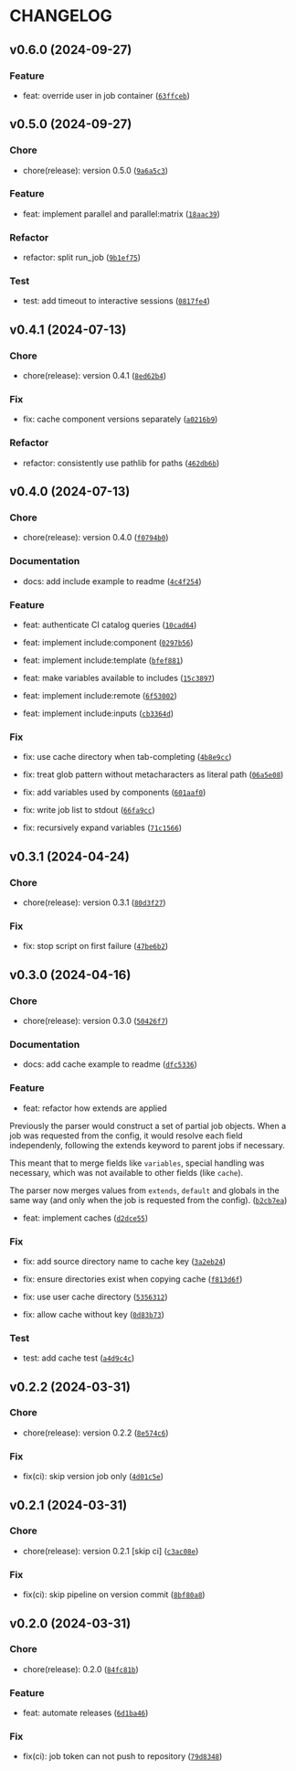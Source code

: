# CHANGELOG

## v0.6.0 (2024-09-27)

### Feature

* feat: override user in job container ([`63ffceb`](https://gitlab.com/phooijenga/trycicle/-/commit/63ffcebba67f994d6373c59157713592a1056a1d))

## v0.5.0 (2024-09-27)

### Chore

* chore(release): version 0.5.0 ([`9a6a5c3`](https://gitlab.com/phooijenga/trycicle/-/commit/9a6a5c3a25a42c8b56782f4c079cd3d580b27d65))

### Feature

* feat: implement parallel and parallel:matrix ([`18aac39`](https://gitlab.com/phooijenga/trycicle/-/commit/18aac393a2fe2fb5cad92e77afd75a8052b2fffa))

### Refactor

* refactor: split run_job ([`9b1ef75`](https://gitlab.com/phooijenga/trycicle/-/commit/9b1ef7534dfae2beb1f4fa4c5250096b7b492353))

### Test

* test: add timeout to interactive sessions ([`0817fe4`](https://gitlab.com/phooijenga/trycicle/-/commit/0817fe46b8738370cb38ef4baee7bc5060d6c484))

## v0.4.1 (2024-07-13)

### Chore

* chore(release): version 0.4.1 ([`8ed62b4`](https://gitlab.com/phooijenga/trycicle/-/commit/8ed62b4ad421d6ff67e458600ef017099f6c13af))

### Fix

* fix: cache component versions separately ([`a0216b9`](https://gitlab.com/phooijenga/trycicle/-/commit/a0216b9ec4531a2adbf885d891ac400f78ae31fc))

### Refactor

* refactor: consistently use pathlib for paths ([`462db6b`](https://gitlab.com/phooijenga/trycicle/-/commit/462db6b22958bb832a236f4a577d9504efa3f0cf))

## v0.4.0 (2024-07-13)

### Chore

* chore(release): version 0.4.0 ([`f0794b0`](https://gitlab.com/phooijenga/trycicle/-/commit/f0794b07d5cf409f92adf8ca4c46394990ceb631))

### Documentation

* docs: add include example to readme ([`4c4f254`](https://gitlab.com/phooijenga/trycicle/-/commit/4c4f25406f70f1724b05b3aa104971b923309649))

### Feature

* feat: authenticate CI catalog queries ([`10cad64`](https://gitlab.com/phooijenga/trycicle/-/commit/10cad6403ca6765aecfbe3972426653dfb5cf604))

* feat: implement include:component ([`0297b56`](https://gitlab.com/phooijenga/trycicle/-/commit/0297b56e9e5159e6e96028f03a911878450b3947))

* feat: implement include:template ([`bfef881`](https://gitlab.com/phooijenga/trycicle/-/commit/bfef8812c71db0939f9d291d4a7ddf03fb4d72b4))

* feat: make variables available to includes ([`15c3897`](https://gitlab.com/phooijenga/trycicle/-/commit/15c3897c09783e14482f3d2425d8f814ed649116))

* feat: implement include:remote ([`6f53002`](https://gitlab.com/phooijenga/trycicle/-/commit/6f530026fd57eeb5a60e4ac78e28439746af1580))

* feat: implement include:inputs ([`cb3364d`](https://gitlab.com/phooijenga/trycicle/-/commit/cb3364de5566379c233c7106c21294391592bd73))

### Fix

* fix: use cache directory when tab-completing ([`4b8e9cc`](https://gitlab.com/phooijenga/trycicle/-/commit/4b8e9cc52cd8dfa980d683b4bb4305b91dec3d46))

* fix: treat glob pattern without metacharacters as literal path ([`06a5e08`](https://gitlab.com/phooijenga/trycicle/-/commit/06a5e080dfbffa8fe891b1983d892ad5a54b55ac))

* fix: add variables used by components ([`601aaf0`](https://gitlab.com/phooijenga/trycicle/-/commit/601aaf0a5684d1646fa5b8acc569ea3684fe44b3))

* fix: write job list to stdout ([`66fa9cc`](https://gitlab.com/phooijenga/trycicle/-/commit/66fa9cc033a7739f6da3626c42cb5c7a03d8a299))

* fix: recursively expand variables ([`71c1566`](https://gitlab.com/phooijenga/trycicle/-/commit/71c1566693d08fd16241a09819f6eda864528e8a))

## v0.3.1 (2024-04-24)

### Chore

* chore(release): version 0.3.1 ([`80d3f27`](https://gitlab.com/phooijenga/trycicle/-/commit/80d3f2749a76a3565247cf82a71c2e777880c61d))

### Fix

* fix: stop script on first failure ([`47be6b2`](https://gitlab.com/phooijenga/trycicle/-/commit/47be6b2702b02dcfb3d62b463749c0b8718ae9af))

## v0.3.0 (2024-04-16)

### Chore

* chore(release): version 0.3.0 ([`50426f7`](https://gitlab.com/phooijenga/trycicle/-/commit/50426f73430ef63a783c72552dd106ac8437ae61))

### Documentation

* docs: add cache example to readme ([`dfc5336`](https://gitlab.com/phooijenga/trycicle/-/commit/dfc5336bed36ac37c10d65a1979f8f22af6bbef8))

### Feature

* feat: refactor how extends are applied

Previously the parser would construct a set of partial job objects.
When a job was requested from the config, it would resolve each field
independenly, following the extends keyword to parent jobs if necessary.

This meant that to merge fields like `variables`, special handling was
necessary, which was not available to other fields (like `cache`).

The parser now merges values from `extends`, `default` and globals in
the same way (and only when the job is requested from the config). ([`b2cb7ea`](https://gitlab.com/phooijenga/trycicle/-/commit/b2cb7ea332b0989e3ea12cc6e283f72994092110))

* feat: implement caches ([`d2dce55`](https://gitlab.com/phooijenga/trycicle/-/commit/d2dce554de404deb17adc0ba719fa2ddee793882))

### Fix

* fix: add source directory name to cache key ([`3a2eb24`](https://gitlab.com/phooijenga/trycicle/-/commit/3a2eb242e6fd8d498b5f2cb7402bf917134ea04e))

* fix: ensure directories exist when copying cache ([`f813d6f`](https://gitlab.com/phooijenga/trycicle/-/commit/f813d6f44b81473abe475a909dccfa69a62c7639))

* fix: use user cache directory ([`5356312`](https://gitlab.com/phooijenga/trycicle/-/commit/535631254c76b2999a6218f08fc0787690a752cd))

* fix: allow cache without key ([`0d83b73`](https://gitlab.com/phooijenga/trycicle/-/commit/0d83b7347197010b6d6317091d3e555c3b2176d2))

### Test

* test: add cache test ([`a4d9c4c`](https://gitlab.com/phooijenga/trycicle/-/commit/a4d9c4ce229a967671c90d640900ca90e432888b))

## v0.2.2 (2024-03-31)

### Chore

* chore(release): version 0.2.2 ([`8e574c6`](https://gitlab.com/phooijenga/trycicle/-/commit/8e574c69e96d0334ef167994e681eba825abfa43))

### Fix

* fix(ci): skip version job only ([`4d01c5e`](https://gitlab.com/phooijenga/trycicle/-/commit/4d01c5ea12619264ad098c27bd7280190f0c21de))

## v0.2.1 (2024-03-31)

### Chore

* chore(release): version 0.2.1 [skip ci] ([`c3ac08e`](https://gitlab.com/phooijenga/trycicle/-/commit/c3ac08e69dfed126cc6963e1d737b9c8d55d75f4))

### Fix

* fix(ci): skip pipeline on version commit ([`8bf80a8`](https://gitlab.com/phooijenga/trycicle/-/commit/8bf80a827428caa1aaed0ef8d76306c04ae2e8f0))

## v0.2.0 (2024-03-31)

### Chore

* chore(release): 0.2.0 ([`84fc81b`](https://gitlab.com/phooijenga/trycicle/-/commit/84fc81b1fd371c768ecfe9cfe480490c12d72776))

### Feature

* feat: automate releases ([`6d1ba46`](https://gitlab.com/phooijenga/trycicle/-/commit/6d1ba467136808d1477ed1197848e4984c1b632a))

### Fix

* fix(ci): job token can not push to repository ([`79d8348`](https://gitlab.com/phooijenga/trycicle/-/commit/79d8348bf64fcd56f9644b043fefcf2a166af35e))
